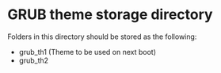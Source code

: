 # GRUB theme storage directory

Folders in this directory should be stored as the following:
 - grub_th1 (Theme to be used on next boot)
 - grub_th2
